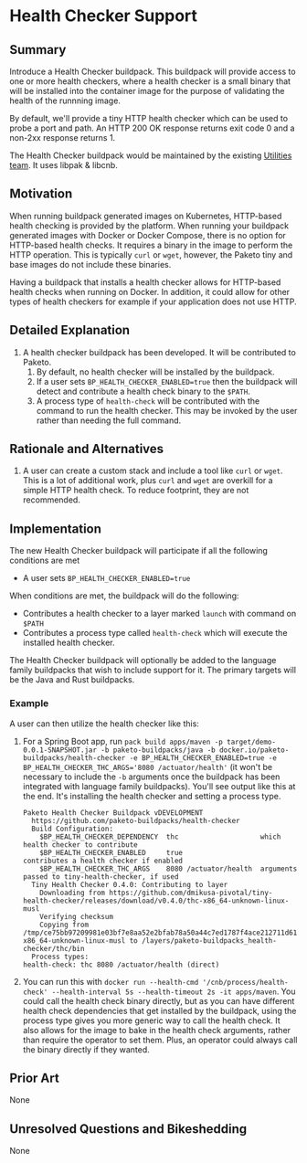 # Health Checker Support

## Summary

Introduce a Health Checker buildpack. This buildpack will provide access to one or more health checkers, where a health checker is a small binary that will be installed into the container image for the purpose of validating the health of the runnning image.

By default, we'll provide a tiny HTTP health checker which can be used to probe a port and path. An HTTP 200 OK response returns exit code 0 and a non-2xx response returns 1.

The Health Checker buildpack would be maintained by the existing [Utilities team](https://github.com/orgs/paketo-buildpacks/teams/utilities). It uses libpak & libcnb.

## Motivation

When running buildpack generated images on Kubernetes, HTTP-based health checking is provided by the platform. When running your buildpack generated images with Docker or Docker Compose, there is no option for HTTP-based health checks. It requires a binary in the image to perform the HTTP operation. This is typically `curl` or `wget`, however, the Paketo tiny and base images do not include these binaries.

Having a buildpack that installs a health checker allows for HTTP-based health checks when running on Docker. In addition, it could allow for other types of health checkers for example if your application does not use HTTP.

## Detailed Explanation

1. A health checker buildpack has been developed. It will be contributed to Paketo.
   1. By default, no health checker will be installed by the buildpack.
   2. If a user sets `BP_HEALTH_CHECKER_ENABLED=true` then the buildpack will detect and contribute a health check binary to the `$PATH`.
   3. A process type of `health-check` will be contributed with the command to run the health checker. This may be invoked by the user rather than needing the full command.

## Rationale and Alternatives

1. A user can create a custom stack and include a tool like `curl` or `wget`. This is a lot of additional work, plus `curl` and `wget` are overkill for a simple HTTP health check. To reduce footprint, they are not recommended.

## Implementation

The new Health Checker buildpack will participate if all the following conditions are met

* A user sets `BP_HEALTH_CHECKER_ENABLED=true`

When conditions are met, the buildpack will do the following:

* Contributes a health checker to a layer marked `launch` with command on `$PATH`
* Contributes a process type called `health-check` which will execute the installed health checker.

The Health Checker buildpack will optionally be added to the language family buildpacks that wish to include support for it. The primary targets will be the Java and Rust buildpacks.

### Example

A user can then utilize the health checker like this:

1. For a Spring Boot app, run `pack build apps/maven -p target/demo-0.0.1-SNAPSHOT.jar -b paketo-buildpacks/java -b docker.io/paketo-buildpacks/health-checker -e BP_HEALTH_CHECKER_ENABLED=true -e BP_HEALTH_CHECKER_THC_ARGS='8080 /actuator/health'` (it won't be necessary to include the `-b` arguments once the buildpack has been integrated with language family buildpacks). You'll see output like this at the end. It's installing the health checker and setting a process type.

    ```
    Paketo Health Checker Buildpack vDEVELOPMENT
      https://github.com/paketo-buildpacks/health-checker
      Build Configuration:
        $BP_HEALTH_CHECKER_DEPENDENCY  thc                    which health checker to contribute
        $BP_HEALTH_CHECKER_ENABLED     true                   contributes a health checker if enabled
        $BP_HEALTH_CHECKER_THC_ARGS    8080 /actuator/health  arguments passed to tiny-health-checker, if used
      Tiny Health Checker 0.4.0: Contributing to layer
        Downloading from https://github.com/dmikusa-pivotal/tiny-health-checker/releases/download/v0.4.0/thc-x86_64-unknown-linux-musl
        Verifying checksum
        Copying from /tmp/ce75bb97209981e03bf7e8aa52e2bfab78a50a44c7ed1787f4ace212711d61e5/thc-x86_64-unknown-linux-musl to /layers/paketo-buildpacks_health-checker/thc/bin
      Process types:
    health-check: thc 8080 /actuator/health (direct)
    ```

2. You can run this with `docker run --health-cmd '/cnb/process/health-check' --health-interval 5s --health-timeout 2s -it apps/maven`. You could call the health check binary directly, but as you can have different health check dependencies that get installed by the buildpack, using the process type gives you more generic way to call the health check. It also allows for the image to bake in the health check arguments, rather than require the operator to set them. Plus, an operator could always call the binary directly if they wanted.

## Prior Art

None

## Unresolved Questions and Bikeshedding

None
